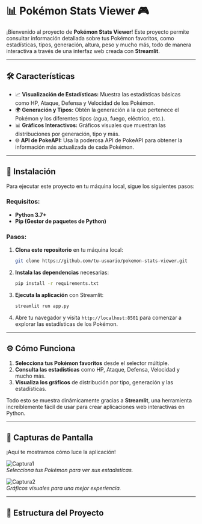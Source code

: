 # 📊 **Pokémon Stats Viewer** 🎮

¡Bienvenido al proyecto de **Pokémon Stats Viewer**! Este proyecto permite consultar información detallada sobre tus Pokémon favoritos, como estadísticas, tipos, generación, altura, peso y mucho más, todo de manera interactiva a través de una interfaz web creada con **Streamlit**.

---

## 🛠 **Características**

- 📈 **Visualización de Estadísticas:** Muestra las estadísticas básicas como HP, Ataque, Defensa y Velocidad de los Pokémon.
- 🌍 **Generación y Tipos:** Obtén la generación a la que pertenece el Pokémon y los diferentes tipos (agua, fuego, eléctrico, etc.).
- 📊 **Gráficos Interactivos:** Gráficos visuales que muestran las distribuciones por generación, tipo y más.
- 🌐 **API de PokeAPI:** Usa la poderosa API de PokeAPI para obtener la información más actualizada de cada Pokémon.

---

## 📜 **Instalación**

Para ejecutar este proyecto en tu máquina local, sigue los siguientes pasos:

### Requisitos:
- **Python 3.7+**
- **Pip (Gestor de paquetes de Python)**

### Pasos:
1. **Clona este repositorio** en tu máquina local:

    ```bash
    git clone https://github.com/tu-usuario/pokemon-stats-viewer.git
    ```

2. **Instala las dependencias** necesarias:

    ```bash
    pip install -r requirements.txt
    ```

3. **Ejecuta la aplicación** con Streamlit:

    ```bash
    streamlit run app.py
    ```

4. Abre tu navegador y visita `http://localhost:8501` para comenzar a explorar las estadísticas de los Pokémon.

---

## ⚙ **Cómo Funciona**

1. **Selecciona tus Pokémon favoritos** desde el selector múltiple.
2. **Consulta las estadísticas** como HP, Ataque, Defensa, Velocidad y mucho más.
3. **Visualiza los gráficos** de distribución por tipo, generación y las estadísticas.

Todo esto se muestra dinámicamente gracias a **Streamlit**, una herramienta increíblemente fácil de usar para crear aplicaciones web interactivas en Python.

---

## 🎨 **Capturas de Pantalla**

¡Aquí te mostramos cómo luce la aplicación!

![Captura1](assets/screenshot1.png)  
*Selecciona tus Pokémon para ver sus estadísticas.*

![Captura2](assets/screenshot2.png)  
*Gráficos visuales para una mejor experiencia.*

---

## 📄 **Estructura del Proyecto**

